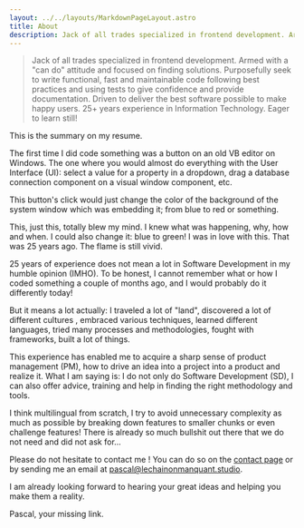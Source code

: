 ```yaml
---
layout: ../../layouts/MarkdownPageLayout.astro
title: About
description: Jack of all trades specialized in frontend development. Armed with a "can do" attitude and focused on finding solutions.  Purposefully seek to write functional, fast and maintainable code following best practices and using tests to give confidence and provide documentation.  Driven to deliver the best software possible to make happy users. 25+ years experience in Information Technology. Eager to learn still!
---
```


> Jack of all trades specialized in frontend development. Armed with a "can do" attitude and focused on finding solutions.
> Purposefully seek to write functional, fast and maintainable code following best practices and using tests to give confidence and provide documentation.
> Driven to deliver the best software possible to make happy users.
> 25+ years experience in Information Technology. Eager to learn still!

This is the summary on my resume.

The first time I did code something was a button on an old VB editor on Windows. The one where you would almost do everything with the User Interface (UI): select a value for a property in a dropdown, drag a database connection component on a visual window component, etc.

This button's click would just change the color of the background of the system window which was embedding it; from blue to red or something.

This, just this, totally blew my mind. I knew what was happening, why, how and when. I could also change it: blue to green! I was in love with this. That was 25 years ago. The flame is still vivid.

25 years of experience does not mean a lot in Software Development in my humble opinion (IMHO). To be honest, I cannot remember what or how I coded something a couple of months ago, and I would probably do it differently today!

But it means a lot actually: I traveled a lot of "land", discovered a lot of different cultures , embraced various techniques, learned different languages, tried many processes and methodologies, fought with frameworks, built a lot of things.

This experience has enabled me to acquire a sharp sense of product management (PM), how to drive an idea into a project into a product and realize it. What I am saying is: I do not only do Software Development (SD), I can also offer advice, training and help in finding the right methodology and tools.

I think multilingual from scratch, I try to avoid unnecessary complexity as much as possible by breaking down features to smaller chunks or even challenge features! There is already so much bullshit out there that we do not need and did not ask for...

Please do not hesitate to contact me ! You can do so on the [contact page](/en/contact) or by sending me an email at [pascal@lechainonmanquant.studio](mailto:pascal@lechainonmanquant.studio).

I am already looking forward to hearing your great ideas and helping you make them a reality.

Pascal, your missing link.
